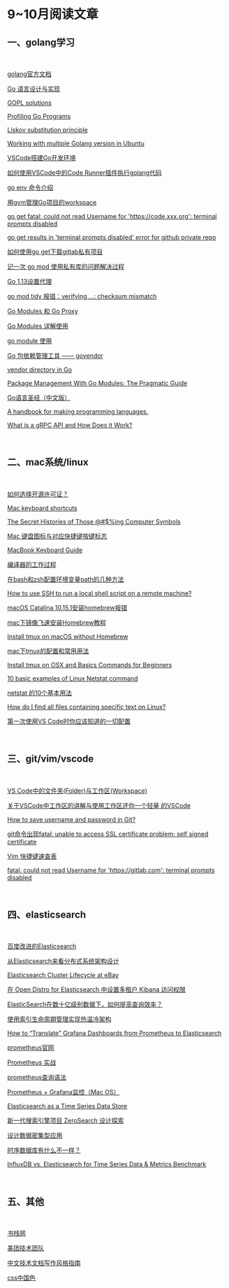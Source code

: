 # 9~10月阅读文章



## 一、golang学习

&nbsp;

[golang官方文档](https://golang.org/doc/)

[Go 语言设计与实现](https://draveness.me/golang/docs/part1-prerequisite/ch02-compile/golang-compile-intro/)

[GOPL solutions](https://github.com/torbiak/gopl)


[Profiling Go Programs](https://blog.golang.org/pprof)

[Liskov substitution principle](https://en.wikipedia.org/wiki/Liskov_substitution_principle)

[Working with multiple Golang version in Ubuntu](https://medium.com/@Zenkilies/working-with-multiple-golang-version-in-ubuntu-a2dea17e5323)

[VSCode搭建Go开发环境](https://juejin.im/post/6844904122450182151)

[如何使用VSCode中的Code Runner插件执行golang代码](https://polar9527.github.io/post/how-to-use-vscode-run-golang/)

[go env 命令介绍](https://blog.csdn.net/qq_29291085/article/details/87896508)

[用gvm管理Go项目的workspace](https://studygolang.com/articles/4788)

[go get fatal: could not read Username for 'https://code.xxx.org': terminal prompts disabled](https://www.cnblogs.com/darrenchan/p/10427932.html)

[go get results in 'terminal prompts disabled' error for github private repo](https://stackoverflow.com/questions/32232655/go-get-results-in-terminal-prompts-disabled-error-for-github-private-repo)

[如何使用go get下载gitlab私有项目](https://www.ctolib.com/topics-84639.html)

[ 记一次 go mod 使用私有库的问题解决过程](https://gocn.vip/topics/10478)

[Go 1.13设置代理](https://segmentfault.com/a/1190000020301131)

[go mod tidy 报错：verifying ...: checksum mismatch](https://blog.csdn.net/bigsea622/article/details/103703588)

[Go Modules 和 Go Proxy](https://segmentfault.com/a/1190000020450159)

[Go Modules 详解使用](https://learnku.com/articles/27401)

[go module 使用](https://segmentfault.com/a/1190000022868683)

[Go 包依赖管理工具 —— govendor](https://shockerli.net/post/go-package-manage-tool-govendor/)

[vendor directory in Go](https://medium.com/@gophertuts/vendor-directory-in-go-723de6cab46a)

[Package Management With Go Modules: The Pragmatic Guide](https://medium.com/@adiach3nko/package-management-with-go-modules-the-pragmatic-guide-c831b4eaaf31)

[Go语言圣经（中文版）](https://books.studygolang.com/gopl-zh/)

[A handbook for making programming languages.](http://craftinginterpreters.com/contents.html)

[What is a gRPC API and How Does it Work?](https://www.programmableweb.com/news/what-grpc-api-and-how-does-it-work/analysis/2020/10/08)

&nbsp;

## 二、mac系统/linux

&nbsp;

[如何选择开源许可证？](https://www.ruanyifeng.com/blog/2011/05/how_to_choose_free_software_licenses.html)

[Mac keyboard shortcuts](https://support.apple.com/en-ae/HT201236)

[The Secret Histories of Those @#$%ing Computer Symbols](https://gizmodo.com/the-secret-histories-of-those-ing-computer-symbols-5612630)

[Mac 键盘图标与对应快捷键按键标志](https://cnbin.github.io/blog/2015/05/27/mac-jian-pan-tu-biao-yu-dui-ying-kuai-jie-jian-an-jian-biao-zhi/)

[MacBook Keyboard Guide](https://keyshorts.com/blogs/blog/41999105-the-ultimate-guide-to-macbook-keyboard)

[编译器的工作过程](http://www.ruanyifeng.com/blog/2014/11/compiler.html)

[在bash和zsh配置环境变量path的几种方法](https://www.dazhuanlan.com/2019/08/17/5d5775c938c33/)

[How to use SSH to run a local shell script on a remote machine?](https://stackoverflow.com/questions/305035/how-to-use-ssh-to-run-a-local-shell-script-on-a-remote-machine)

[macOS Catalina 10.15.1安装homebrew报错](https://blog.csdn.net/yxys01/article/details/103191805)

[mac下镜像飞速安装Homebrew教程](https://zhuanlan.zhihu.com/p/90508170)

[Install tmux on macOS without Homebrew
](https://softwaretester.info/install-tmux-on-macos-without-homebrew/)

[mac下tmux的配置和常用用法](https://www.52gvim.com/post/mac-tmux-use)

[Install tmux on OSX and Basics Commands for Beginners](https://medium.com/@jeongwhanchoi/install-tmux-on-osx-and-basics-commands-for-beginners-be22520fd95e)

[10 basic examples of Linux Netstat command](https://www.binarytides.com/linux-netstat-command-examples/#:~:text=Netstat%20is%20a%20command%20line,are%20waiting%20for%20incoming%20connections.)

[netstat 的10个基本用法](https://linux.cn/article-2434-1.html)

[How do I find all files containing specific text on Linux?](https://stackoverflow.com/questions/16956810/how-do-i-find-all-files-containing-specific-text-on-linux)

[第一次使用VS Code时你应该知道的一切配置](https://juejin.im/post/6844903826063884296)

&nbsp;

## 三、git/vim/vscode

&nbsp;

[VS Code中的文件夹(Folder)与工作区(Workspace)](https://www.jianshu.com/p/cf45d95ada26)

[关于VSCode中工作区的讲解与使用工作区还你一个轻量 的VSCode](https://zhuanlan.zhihu.com/p/54770077)

[How to save username and password in Git?](https://stackoverflow.com/questions/35942754/how-to-save-username-and-password-in-git)

[git命令出现fatal: unable to access SSL certificate problem: self signed certificate](https://blog.csdn.net/weixin_40873693/article/details/107059372)

[Vim 快捷键速查表](https://linux.cn/article-8144-1.html)

[fatal: could not read Username for 'https://gitlab.com': terminal prompts disabled](https://stackoverflow.com/questions/61308739/fatal-could-not-read-username-for-https-gitlab-com-terminal-prompts-disabl)

&nbsp;

## 四、elasticsearch

&nbsp;

[百度改进的Elasticsearch](https://github.com/baidu/Elasticsearch/blob/master/docs/overview.md)

[从Elasticsearch来看分布式系统架构设计](https://zhuanlan.zhihu.com/p/33375126)

[Elasticsearch Cluster Lifecycle at eBay](https://tech.ebayinc.com/engineering/elasticsearch-cluster-lifecycle-at-ebay/)

[在 Open Distro for Elasticsearch 中设置多租户 Kibana 访问权限](https://www.infoq.cn/article/xyoNvw4j05yetHiw9fhF)

[ElasticSearch在数十亿级别数据下，如何提高查询效率？](https://zhuanlan.zhihu.com/p/60458049)

[使用索引生命周期管理实现热温冷架构](https://www.elastic.co/cn/blog/implementing-hot-warm-cold-in-elasticsearch-with-index-lifecycle-management)

[How to “Translate” Grafana Dashboards from Prometheus to Elasticsearch
](https://logz.io/blog/prometheus-elasticsearch-grafana-dashboards/)

[prometheus官网](https://prometheus.io/)

[Prometheus 实战](https://songjiayang.gitbooks.io/prometheus/content/)

[prometheus查询语法](https://prometheus.io/docs/prometheus/latest/querying/basics/#examples)

[Prometheus + Grafana监控（Mac OS）](https://blog.csdn.net/Holly_walker/article/details/103820509)

[Elasticsearch as a Time Series Data Store](https://www.elastic.co/cn/blog/elasticsearch-as-a-time-series-data-store)

[新一代搜索引擎项目 ZeroSearch 设计探索](https://mp.weixin.qq.com/s/S29Ro51Oidx5ikO8sj-UEA)

[设计数据密集型应用 ](https://github.com/Vonng/ddia#readme)

[时序数据库有什么不一样？](https://soldierxue.github.io/2019/12/26/%E6%97%B6%E5%BA%8F%E6%95%B0%E6%8D%AE%E7%9A%84%E5%AD%98%E5%82%A8%E5%92%8C%E6%9F%A5%E8%AF%A2/)

[InfluxDB vs. Elasticsearch for Time Series Data & Metrics Benchmark](https://www.influxdata.com/blog/influxdb-markedly-elasticsearch-in-time-series-data-metrics-benchmark/)

&nbsp;

## 五、其他

&nbsp;

[书栈网](https://www.bookstack.cn/)

[美团技术团队](https://tech.meituan.com/)

[中文技术文档写作风格指南](https://zh-style-guide.readthedocs.io/zh_CN/latest/index.html)

[css中国色](http://zhongguose.com/#huaqing)

